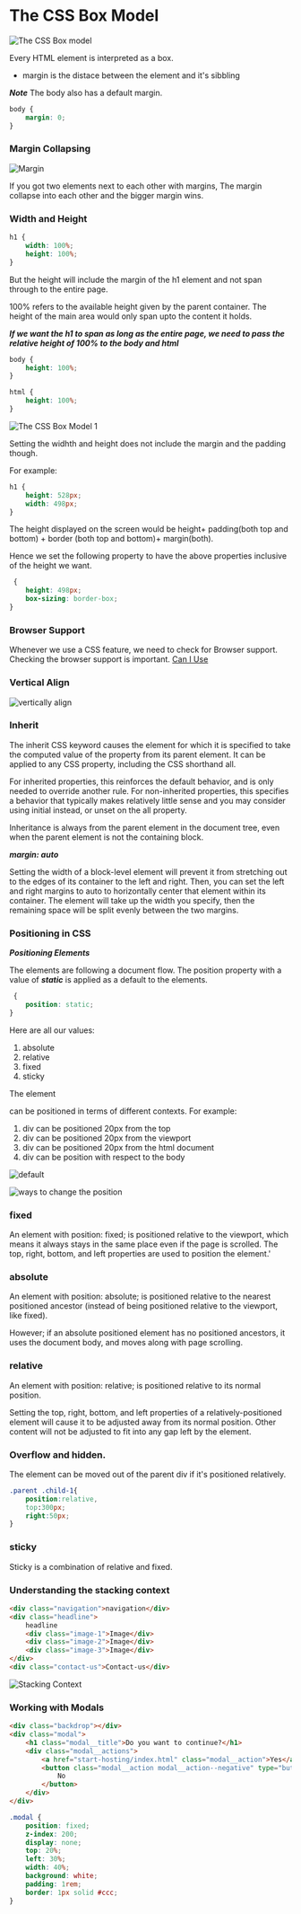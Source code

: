 # The CSS Box Model

![The CSS Box model](https://user-images.githubusercontent.com/15992276/59133394-d91fcf00-8945-11e9-9003-5b11a44cabf4.JPG)

Every HTML element is interpreted as a box.

- margin is the distace between the element and it's sibbling

**_Note_**
The body also has a default margin.

```css
body {
	margin: 0;
}
```

### Margin Collapsing

![Margin](https://user-images.githubusercontent.com/15992276/59133392-d91fcf00-8945-11e9-8ea5-78356cdde79e.JPG)

If you got two elements next to each other with margins,
The margin collapse into each other and the bigger margin
wins.

### Width and Height

```css
h1 {
	width: 100%;
	height: 100%;
}
```

But the height will include the margin of the h1 element
and not span through to the entire page.

100% refers to the available height given by the parent
container. The height of the main area would only span
upto the content it holds.

**_If we want the h1 to span as long as the entire page, we need to pass the relative height of 100% to the body and html_**

```css
body {
	height: 100%;
}

html {
	height: 100%;
}
```

![The CSS Box Model 1](https://user-images.githubusercontent.com/15992276/59133393-d91fcf00-8945-11e9-8f39-40d50d1be3ac.JPG)

Setting the widhth and height does not
include the margin and the padding though.

For example:

```css
h1 {
	height: 528px;
	width: 498px;
}
```

The height displayed on the screen would be
height+ padding(both top and bottom) + border (both top and bottom)+ margin(both).

Hence we set the following property to have the above properties inclusive of the height
we want.

```css
 {
	height: 498px;
	box-sizing: border-box;
}
```

### Browser Support

Whenever we use a CSS feature, we
need to check for Browser support. Checking the browser support is important.
[Can I Use](https://caniuse.com/)

### Vertical Align

![vertically align](https://user-images.githubusercontent.com/15992276/59142143-53247800-8987-11e9-96ef-515dc69055d5.JPG)

### Inherit

The inherit CSS keyword causes the element for which it is specified to take the computed value of the property from its parent element. It can be applied to any CSS property, including the CSS shorthand all.

For inherited properties, this reinforces the default behavior, and is only needed to override another rule. For non-inherited properties, this specifies a behavior that typically makes relatively little sense and you may consider using initial instead, or unset on the all property.

Inheritance is always from the parent element in the document tree, even when the parent element is not the containing block.

**_margin: auto_**

Setting the width of a block-level element will prevent it from stretching out to the edges of its container to the left and right. Then, you can set the left and right margins to auto to horizontally center that element within its container. The element will take up the width you specify, then the remaining space will be split evenly between the two margins.

### Positioning in CSS

**_Positioning Elements_**

The elements are following a document flow.
The position property with a value of **_static_** is applied as a default to the elements.

```css
 {
	position: static;
}
```

Here are all our values:

1. absolute
2. relative
3. fixed
4. sticky

The element <div> can be positioned in terms of different contexts. For example:

1. div can be positioned 20px from the top
2. div can be positioned 20px from the viewport
3. div can be positioned 20px from the html document
4. div can be position with respect to the body

![default](https://user-images.githubusercontent.com/15992276/59557337-719cfb80-8fa5-11e9-8d5a-530f338f02a8.JPG)

![ways to change the position](https://user-images.githubusercontent.com/15992276/59557338-719cfb80-8fa5-11e9-849e-d5bc0489a230.JPG)

### fixed

An element with position: fixed; is positioned relative to the viewport, which means it always stays in the same place even if the page is scrolled. The top, right, bottom, and left properties are used to position the element.'

### absolute

An element with position: absolute; is positioned relative to the nearest positioned ancestor (instead of being positioned relative to the viewport, like fixed).

However; if an absolute positioned element has no positioned ancestors, it uses the document body, and moves along with page scrolling.

### relative

An element with position: relative; is positioned relative to its normal position.

Setting the top, right, bottom, and left properties of a relatively-positioned element will cause it to be adjusted away from its normal position. Other content will not be adjusted to fit into any gap left by the element.

### Overflow and hidden.

The element can be moved out of the parent div if it's positioned relatively.

```css
.parent .child-1{
	position:relative,
	top:300px;
	right:50px;
}
```

### sticky

Sticky is a combination of relative and fixed.

### Understanding the stacking context

```html
<div class="navigation">navigation</div>
<div class="headline">
	headline
	<div class="image-1">Image</div>
	<div class="image-2">Image</div>
	<div class="image-3">Image</div>
</div>
<div class="contact-us">Contact-us</div>
```

![Stacking Context](https://user-images.githubusercontent.com/15992276/59557512-72d02780-8fa9-11e9-8d39-cf240b6a6fd4.JPG)

### Working with Modals

```html
<div class="backdrop"></div>
<div class="modal">
	<h1 class="modal__title">Do you want to continue?</h1>
	<div class="modal__actions">
		<a href="start-hosting/index.html" class="modal__action">Yes</a>
		<button class="modal__action modal__action--negative" type="button">
			No
		</button>
	</div>
</div>
```

```css
.modal {
	position: fixed;
	z-index: 200;
	display: none;
	top: 20%;
	left: 30%;
	width: 40%;
	background: white;
	padding: 1rem;
	border: 1px solid #ccc;
}
```

